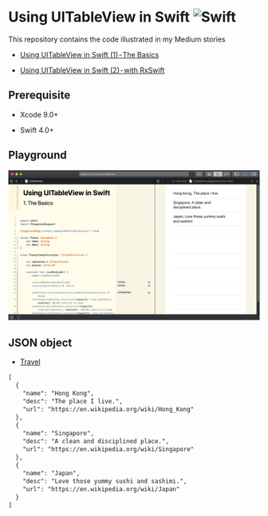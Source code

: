 # Using UITableView in Swift ![Swift](http://img.shields.io/badge/swift-4.0-brightgreen.svg)

This repository contains the code illustrated in my Medium stories

- [Using UITableView in Swift (1) - The Basics](https://medium.com/p/bdc0048c2a94)

- [Using UITableView in Swift (2) - with RxSwift](https://medium.com/p/3e6dac456b92)

## Prerequisite 

- Xcode 9.0+

- Swift 4.0+

## Playground

![Screenshot](https://github.com/calvinwkl/swift-uitableview/blob/master/screenshot.png)

## JSON object

- [Travel](https://api.myjson.com/bins/16w6h0)

```
[
  {
    "name": "Hong Kong",
    "desc": "The place I live.",
    "url": "https://en.wikipedia.org/wiki/Hong_Kong"
  },
  {
    "name": "Singapore",
    "desc": "A clean and disciplined place.",
    "url": "https://en.wikipedia.org/wiki/Singapore"
  },
  {
    "name": "Japan",
    "desc": "Love those yummy sushi and sashimi.",
    "url": "https://en.wikipedia.org/wiki/Japan"
  }
]
```
